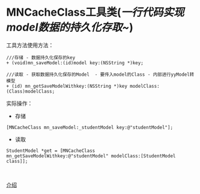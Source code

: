 # MNCacheClass工具类(*一行代码实现model数据的持久化存取~*)

工具方法使用方法：
```
///存储 - 数据持久化保存的key
+ (void)mn_saveModel:(id)model key:(NSString *)key;

///读取 - 获取数据持久化保存的Model  - 要传入model的Class - 内部进行yyModel转模型
+ (id) mn_getSaveModelWithkey:(NSString *)key modelClass:(Class)modelClass;
```


实际操作：
<br>

- 存储

`
[MNCacheClass mn_saveModel:_studentModel key:@"studentModel"];
`


- 读取

`
StudentModel *get = [MNCacheClass mn_getSaveModelWithkey:@"studentModel" modelClass:[StudentModel class]];
`

<br>

[介绍](https://www.jianshu.com/p/349c8f0165f4)
